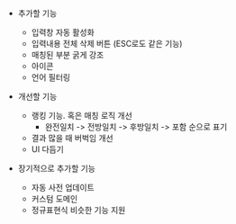 * 추가할 기능
  - 입력창 자동 활성화
  - 입력내용 전체 삭제 버튼 (ESC로도 같은 기능)
  - 매칭된 부분 굵게 강조
  - 아이콘
  - 언어 필터링

* 개선할 기능
  - 랭킹 기능. 혹은 매칭 로직 개선
    - 완전일치 -> 전방일치 -> 후방일치 -> 포함 순으로 표기
  - 결과 많을 때 버벅임 개선
  - UI 다듬기

* 장기적으로 추가할 기능
  - 자동 사전 업데이트
  - 커스텀 도메인
  - 정규표현식 비슷한 기능 지원
